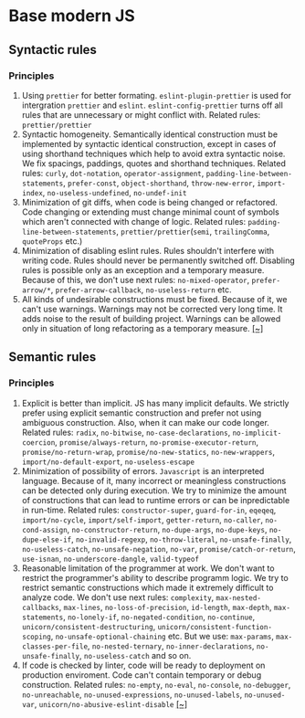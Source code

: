 # Base modern JS

## Syntactic rules
### Principles
1. Using `prettier` for better formating. `eslint-plugin-prettier` is used for intergration `prettier` and `eslint`. `eslint-config-prettier` turns off all rules that are unnecessary or might conflict with. Related rules: `prettier/prettier`
2. Syntactic homogeneity. Semantically identical construction must be implemented by syntactic identical construction, except in cases of using shorthand techniques which help to avoid extra syntactic noise. We fix spacings, paddings, quotes and shorthand techniques. Related rules: `curly`, `dot-notation`, `operator-assignment`, `padding-line-between-statements`, `prefer-const`, `object-shorthand`, `throw-new-error`, `import-index`, `no-useless-undefined`, `no-undef-init`
3. Minimization of git diffs, when code is being changed or refactored. Code changing or extending must change minimal count of symbols which aren't connected with change of logic. Related rules: `padding-line-between-statements`, `prettier/prettier`(`semi`, `trailingComma`, `quoteProps` etc.)
4. Minimization of disabling eslint rules. Rules shouldn't interfere with writing code. Rules should never be permanently switched off. Disabling rules is possible only as an exception and a temporary measure. Because of this, we don't use next rules: `no-mixed-operator`, `prefer-arrow/*`, `prefer-arrow-callback`, `no-useless-return` etc.
5. All kinds of undesirable constructions must be fixed. Because of it, we can't use warnings. Warnings may not be corrected very long time. It adds noise to the result of building project. Warnings can be allowed only in situation of long refactoring as a temporary measure.
[[~]](https://github.com/CSSSR/csssr-base-lint/blob/master/eslintrc/index.js#L4-L11)

## Semantic rules
### Principles
1. Explicit is better than implicit. JS has many implicit defaults. We strictly prefer using explicit semantic construction and prefer not using ambiguous construction. Also, when it can make our code longer. Related rules: `radix`, `no-bitwise`, `no-case-declarations`, `no-implicit-coercion`, `promise/always-return`, `no-promise-executor-return`, `promise/no-return-wrap`, `promise/no-new-statics`, `no-new-wrappers`, `import/no-default-export`, `no-useless-escape`
2. Minimization of possibility of errors. `Javascript` is an interpreted language. Because of it, many incorrect or meaningless constructions can be detected only during execution. We try to minimize the amount of constructions that can lead to runtime errors or can be inpredictable in run-time. Related rules: `constructor-super`, `guard-for-in`, `eqeqeq`, `import/no-cycle`, `import/self-import`, `getter-return`, `no-caller`, `no-cond-assign`, `no-constructor-return`, `no-dupe-args`, `no-dupe-keys`, `no-dupe-else-if`, `no-invalid-regexp`, `no-throw-literal`, `no-unsafe-finally`,  `no-useless-catch`, `no-unsafe-negation`, `no-var`, `promise/catch-or-return`, `use-isnan`, `no-underscore-dangle`, `valid-typeof`
3. Reasonable limitation of the programmer at work. We don't want to restrict the programmer's ability to describe programm logic. We try to restrict semantic constructions which made it extremely difficult to analyze code. We don't use next rules: `complexity`, `max-nested-callbacks`, `max-lines`, `no-loss-of-precision`, `id-length`, `max-depth`, `max-statements`, `no-lonely-if`, `no-negated-condition`, `no-continue`, `unicorn/consistent-destructuring`, `unicorn/consistent-function-scoping`, `no-unsafe-optional-chaining` etc. But we use: `max-params`, `max-classes-per-file`, `no-nested-ternary`, `no-inner-declarations`, `no-unsafe-finally`,  `no-useless-catch` and so on.
4. If code is checked by linter, code will be ready to deployment on production enviroment. Code can't contain temporary or debug construction. Related rules: `no-empty`, `no-eval`, `no-console`, `no-debugger`, `no-unreachable`, `no-unused-expressions`, `no-unused-labels`, `no-unused-var`, `unicorn/no-abusive-eslint-disable`
[[~]](https://github.com/CSSSR/csssr-base-lint/blob/master/eslintrc/index.js#L50-L56)
